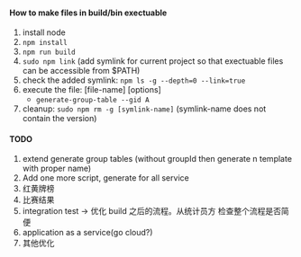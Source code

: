 #### How to make files in build/bin exectuable

1. install node
2. `npm install`
3. `npm run build`
4. `sudo npm link` (add symlink for current project so that exectuable files can be accessible from $PATH)
5. check the added symlink: `npm ls -g --depth=0 --link=true`
6. execute the file: [file-name] [options]
   - `generate-group-table --gid A`
7. cleanup: `sudo npm rm -g [symlink-name]` (symlink-name does not contain the version)

#### TODO

1. extend generate group tables (without groupId then generate n template with proper name)
2. Add one more script, generate for all service
3. 红黄牌榜
4. 比赛结果
5. integration test -> 优化 build 之后的流程。从统计员方 检查整个流程是否简便
6. application as a service(go cloud?)
7. 其他优化
